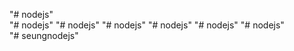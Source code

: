 "# nodejs"  
"# nodejs" 
"# nodejs" 
"# nodejs" 
"# nodejs" 
"# nodejs" 
"# nodejs"  
"# seungnodejs" 
